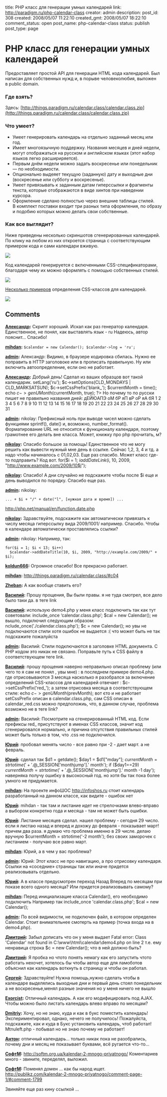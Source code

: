 title: PHP класс для генерации умных календарей
link: http://paradigm.ru/php-calendar-class
creator: admin
description: 
post_id: 308
created: 2008/05/07 11:22:10
created_gmt: 2008/05/07 18:22:10
comment_status: open
post_name: php-calendar-class
status: publish
post_type: page

# PHP класс для генерации умных календарей

Предоставляет простой API для генерации HTML кода календарей. Был написан для собственных нужд и, в порыве человеколюбия, выложен в public domain.

### Где взять?

Здесь: [http://things.paradigm.ru/calendar.class/calendar.class.zip](http://things.paradigm.ru/calendar.class/calendar.class.zip)

### Что умеет?

  * Умеет генерировать календарь на отдельно заданный месяц или год.
  * Имеет многоязычную поддержку. Названия месяцев и дней недели, могут отображаться на русском и английском языках (этот набор языков легко расшириряется).
  * Первым днём недели можно задать воскресенье или понедельник — по необходимости.
  * Опционально выдеяет текущую (заданную) дату и выходные дни (воскресенье или субботу и воскресенье).
  * Умеет привязывать к заданным датам гиперссылки и фрагменты текста, которые отображаются в виде хинтов при наведении курсора.
  * Оформление сделано полностью через внешние таблицы стилей. В комплект поставки входит три разных типа оформления, по образу и подобию которых можно делать свои собственные.

### Как все выглядит?

Ниже приведены несколько скриншотов сгенерированных календарей. По клику на любом из них откроется страница с соответствующим примером кода и сами календари вживую.

[![](/;-\)/2008/05/03-php-calendar.png)](http://things.paradigm.ru/calendar.class/#c05)

Код календарей генерируется с включенными CSS-спецификаторами, благодаря чему их можно оформлять с помощью собственных стилей.

[![](/;-\)/2008/05/01-php-calendar.png)](http://things.paradigm.ru/calendar.class/#c03)

[Несколько примеров](http://things.paradigm.ru/calendar.class/#c04) определения CSS-классов для календарей.

[![](/;-\)/2008/05/02-php-calendar.png)](http://things.paradigm.ru/calendar.class/#c04)

## Comments

**[Александр](#7599 "2008/11/26 15:07:39"):** Скрипт хороший. Искал как раз генератор календаря. Единственное, не понял, как выставлять язык - ru Надеюсь, автор пояснит... Спасибо!

**[mihdan](#11771 "2008/12/17 12:41:20"):** ` $calendar = new Calendar(); $calendar->lng = 'ru'; `

**[admin](#41327 "2009/12/24 13:41:52"):** Александр: Видимо, в браузере кодировка сбилась. Нужно ее поправить в HTTP заголовоке или в <head> прописать правильную. Ну или включить автоопределение, если оно не работает.

**[Александр](#41269 "2009/12/22 14:13:39"):** Добрый день! Сделал из ваших образцов вот такой календарик. setLang('ru'); $c->setOptions(CLD_MONDAYS | CLD_MARKSATSUN); $c->setCssPrefix('blank_'); $currentMonth = time(); echo $c->genUMonth($currentMonth, true); ?> Но почему то по русски пишет не правильно названия дней: дЕЙЮАПЭ оМ бР яП вР оР яА бЯ 1 2 3 4 5 6 7 8 9 10 11 12 13 14 15 16 17 18 19 20 21 22 23 24 25 26 27 28 29 30 31

**[admin](#39366 "2009/10/30 17:30:20"):** nikolay: Префиксный ноль при выводе чисел можно сделать функциями sprintf(), date() и, возможно, number_format(). Форматирование URL не относится к функционалу календаря, поэтому грамотнее его делать вне класса. Может, книжку про php прочитать, м?

**[nikolay](#39363 "2009/10/30 17:03:27"):** Спасибо большое за помощь! Единственное что не могу решить как вывести нужный мне день в ссылке. Сейчас 1,2, 3, 4 и тд. а надо чтобы начиналось с 01,02,03. Еще раз спасибо. Может класс где-то подправить? Код вот. for($i = 1; $i addDateLink($i, 10, 2009, "http://www.example.com/2009/10$i");

**[nikolay](#39322 "2009/10/29 16:33:53"):** Спасибо! А дни случайно не подскажите чтобы после $i еще и день выводился по порядку. Спасибо еще раз.

**[admin](#39326 "2009/10/29 17:53:44"):** nikolay: 
    
    ... + $i + "/" + date("l", [нужная дата и время]) ...

http://php.net/manual/en/function.date.php

**[nikolay](#39318 "2009/10/29 15:03:52"):** Здравствуйте, подскажите как автоматически привязать к числу месяца гиперссылку вида 2009/1001/ например. Спасибо. Чтобы в календаре автоматически проставлялись ссылки?

**[admin](#39319 "2009/10/29 15:23:34"):** nikolay: Например, так: 
    
    for($i = 1; $i < 13; $i++)
      $calendar->addDateTitle(10, $i, 2009, "http://example.com/2009/" + $i);

**[koldun666](#38761 "2009/10/14 15:11:08"):** Огромное спасибо! Все прекрасно работает.

**[mihdan](#35032 "2009/06/05 12:46:29"):** http://things.paradigm.ru/calendar.class/#c04

**[Zheban](#35001 "2009/06/04 11:27:37"):** А как вообще ставить его?

**[Василий](#34459 "2009/05/19 08:38:27"):** Прошу прощения, Вы были правы. я не туда смотрел, все дело было таки да. в теге link

**[Василий](#34430 "2009/05/18 17:21:07"):** использую demo4.php у меня класс подключить так как тут советовали: include_once ‘calendar.class.php’; $cal = new Calendar(); не вышло, подключил следующим образом: nclude_once('./calendar.class.php'); $c = new Calendar(); но увы не подключаются стили хотя ошибок не выдается :( что может быть не так подскажите пожалуйста

**[admin](#34431 "2009/05/18 17:30:19"):** Василий: Стили подключаются в заголовке HTML документа. С PHP кодом это никак не связано. Поправьте путь к CSS файлу в соответствующем теге link.

**[Василий](#34432 "2009/05/18 18:10:57"):** прошу прощения наверно неправильно описал проблему (или чего то я сам не понял , увы мне) : в последнем примере demo4.php. где отрисовываются 3 месяца насколько я разобрался за включение определений CSS-классов для календарей отвечает : $c->setCssPrefix('red_'); а затем отрисовка месяца в соответствующем стиле: echo $c->genUMonth($prevMonth); вот єто и не работает setCssPrefix описан в calendar.class.php, сам CSS описан в calendar_red.css можно предположиь, что, в данном случае, проблема возможно не в теге link?

**[admin](#34433 "2009/05/18 18:35:10"):** Василий: Посмотрите на сгенерированный HTML код. Если префиксы red_ присутствуют в именах CSS классов, значит код сгенерировался нормально, и причина отсутствия правильных стилей может быть только в том, что .css не подключился.

**[Юрий](#33192 "2009/04/29 13:47:20"):** пробовал менять число - все равно при -2 - дает март. а не февраль.

**[Юрий](#33194 "2009/04/29 14:11:21"):** сделал так $d1 = getdate(); $day1 = $d1["mday"]; $currentMonth = strtotime('+'.@$_SESSION['monthjump'].' month'); if ($day1==29) $currentMonth = strtotime('+'.@$_SESSION['monthjump'].' month -1 day'); наверняка получу ошибку в высокосный год. но хотя бы так пока более умного не придумается.

**[mihdan](#33200 "2009/04/29 14:49:35"):** На проекте инфоШОС http://infoshos.ru стоит календарь разработанный на данном классе, как видите - ошибок нет

**[Юрий](#33202 "2009/04/29 15:01:40"):** mihdan - так там и листание идет не стрелочками влево-вправо а выбором конкретно года и месяца - там не может быть ошибки.

**[Юрий](#33189 "2009/04/29 13:39:09"):** Листание месяцев сделал. нашел проблему - сегодня 29 число. если я листаю назад и вперед и дохожу до февраля - показывает март! причем два раза. я думаю что проблема именно в 29 числе. делаю вручную $currentMonth = strtotime('-2 month'); без своих заморочек с листанием - получаю все равно март.

**[mihdan](#33186 "2009/04/29 13:05:07"):** Юрий, а в чем у вас проблема?

**[admin](#33182 "2009/04/29 12:31:51"):** Юрий: Этот класс не про навигацию, а про отрисовку календаря. Ссылки на «соседние» страницы так или иначе придется реализовывать отдельно.

**[Юрий](#33179 "2009/04/29 11:28:24"):** А в классе предусмотрен переход Назад Вперед по месяцам при показе всего одного месяца? Или придется реализовывать самому?

**[mihdan](#26921 "2009/02/23 19:46:41"):** Перед инициализацие класса Calendar(), его необходимо подключить Например так include_once 'calendar.class.php'; $cal = new Calendar();

**[admin](#26858 "2009/02/23 11:26:23"):** По всей видимости, не подключен файл, в котором определен Calendar. Стоит внимательнее смотерть на пример (точка входа на в demo4.php).

**[Дмитрий](#26845 "2009/02/23 08:17:52"):** Забыл дописать что он у меня выдает Fatal error: Class 'Calendar' not found in C:\www\html\calendar\demo4.php on line 2 т.е. ему ненравица строка $c = new Calendar(); что в ней должно быть?

**[Дмитрий](#26843 "2009/02/23 08:14:03"):** Я пробка но чтото понять немагу как его запустить чтото работать нехочет, хотелось бы чтобы автор еще для ламоботов объяснил как календарь воткнуть в страницу и чтобы он работал.

**[Сергей](#45498 "2010/05/14 18:43:37"):** Здравствуйте! Нужна помощь,нужно сделать чтобы в календаре выделялись выходные дни и первый день стоял понедельник а не воскресенье,менял разные значения но у меня ничего не вышло

**[Exorcist](#45598 "2010/05/24 05:21:22"):** Отличный календарь. А как его модифицировать под AJAX. Чтобы можно было листать календарь влево вправо по месяцам?

**[Dmitriy](#47199 "2010/09/04 01:42:58"):** Хочу, но не знаю, куда и как в букс поместить календарь! Экспериментировал, однако, нечего не получилось! Пожалуйста, подскажите, как и куда в Букс установить календарь, чтоб работал! Mtnuleft.php - побывал но не знаю почему не работает!

**[Антон](#55487 "2011/05/24 12:45:53"):** отличный календарь... только никак пока не разобрались, почему дни и месяц не показывает буквами, всё ругается что-то...

**[СофтМ](#55977 "2011/06/01 04:25:40"):** http://softm.org.ua/kalendar-2-mnogo-priyatnogo/ Коментариев много - звините, переделял, выложил.

**[СофтМ](#64185 "2012/02/28 16:02:51"):** Поменял домен ... как бы народ ищет. http://publikz.com/kalendar-2-mnogo-priyatnogo/comment-page-1/#comment-1799

Звиняйте еще раз кину ссылкой ...

